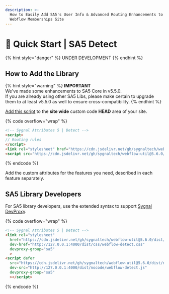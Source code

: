 ```yaml
---
description: >-
  How to Easily Add SA5's User Info & Advanced Routing Enhancements to Your
  Webflow Memberships Site
---
```


# 🚀 Quick Start | SA5 Detect

{% hint style="danger" %}
UNDER DEVELOPMENT&#x20;
{% endhint %}

## How to Add the Library <a href="#step-1---add-the-library" id="step-1---add-the-library"></a>

{% hint style="warning" %}
**IMPORTANT** \
We've made some enhancements to SA5 Core in v5.5.0. \
If you are already using other SA5 Libs, please make certain to upgrade them to at least v5.5.0 as well to ensure cross-compatibility.&#x20;
{% endhint %}

[Add this script](../overview/how-to-add-custom-code.md) to the **site wide** custom code **HEAD** area of your site.&#x20;

{% code overflow="wrap" %}
```html
<!-- Sygnal Attributes 5 | Detect --> 
<script>
// Routing rules
</script>
<link rel="stylesheet" href="https://cdn.jsdelivr.net/gh/sygnaltech/webflow-util@5.6.0/dist/css/webflow-detect.css"> 
<script src="https://cdn.jsdelivr.net/gh/sygnaltech/webflow-util@5.6.0/dist/nocode/webflow-detect.js"></script>
```
{% endcode %}

Add the custom attributes for the features you need, described in each feature separately. &#x20;

## SA5 Library Developers

For SA5 library developers, use the extended syntax to support [Sygnal DevProxy](https://engine.sygnal.com/devproxy).&#x20;

{% code overflow="wrap" %}
```html
<!-- Sygnal Attributes 5 | Detect --> 
<link rel="stylesheet" 
  href="https://cdn.jsdelivr.net/gh/sygnaltech/webflow-util@5.6.0/dist/css/webflow-detect.css"
  dev-href="http://127.0.0.1:4000/dist/css/webflow-detect.css"
  devproxy-group="sa5"
  > 
<script defer 
  src="https://cdn.jsdelivr.net/gh/sygnaltech/webflow-util@5.6.0/dist/nocode/webflow-detect.js" 
  dev-src="http://127.0.0.1:4000/dist/nocode/webflow-detect.js"
  devproxy-group="sa5"
  ></script>
```
{% endcode %}













